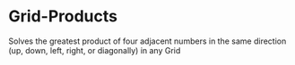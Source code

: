 # Grid-Products
Solves the greatest product of four adjacent numbers in the same direction (up, down, left, right, or diagonally) in any Grid
